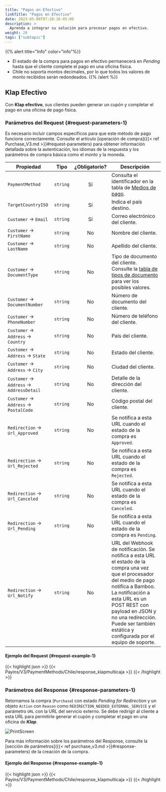 ```yaml
---
title: "Pagos en Efectivo"
linkTitle: "Pagos en Efectivo"
date: 2023-05-08T07:28:16-05:00
description: >
  Aprenda a integrar su solución para procesar pagos en efectivo.
weight: 20
tags: ["subtopic"]
---
```


{{% alert title="Info" color="info"%}}
* El estado de la compra para pagos en efectivo permanecerá en _Pending_ hasta que el cliente complete el pago en una oficina física.
* Chile no soporta montos decimales, por lo que todos los valores de monto recibidos serán redondeados.
{{% /alert %}}


## Klap Efectivo
Con **Klap efectivo**, sus clientes pueden generar un cupón y completar el pago en una oficina de pago física.

### Parámetros del Request {#request-parameters-1}
Es necesario incluir campos específicos para que este método de pago funcione correctamente. Consulte el artículo [operación de compra]({{< ref Purchase_V3.md >}}#request-parameters) para obtener información detallada sobre la autenticación, los idiomas de la respuesta y los parámetros de compra básica como el monto y la moneda.

| Propiedad | Tipo | ¿Obligatorio? | Descripción |
|---|:-:|:-:|---|
| `PaymentMethod` | `string` | Sí | Consulta el identificador en la tabla de [Medios de pago](/es/docs/payment-methods/chile.html#payment-methods).|
| `TargetCountryISO` | `string` | Sí | Indica el país destino. |
| `Customer` → `Email` | `string` | Sí | Correo electrónico del cliente. |
| `Customer` → `FirstName` | `string` | No | Nombre del cliente. |
| `Customer` → `LastName` | `string` | No | Apellido del cliente. |
| `Customer` → `DocumentType` | `string` | No | Tipo de documento del cliente.<br>Consulte la [tabla de tipos de documento](/es/docs/payment-methods/Chile.html#document-types) para ver los posibles valores. |
| `Customer` → `DocumentNumber` | `string` | No | Número de documento del cliente. |
| `Customer` → `PhoneNumber` | `string` | No | Número de teléfono del cliente. |
| `Customer` → `Address` → `Country` | `string` | No | País del cliente. |
| `Customer` → `Address` → `State` | `string` | No | Estado del cliente. |
| `Customer` → `Address` → `City` | `string` | No | Ciudad del cliente. |
| `Customer` → `Address` → `AddressDetail` | `string` | No | Detalle de la dirección del cliente. |
| `Customer` → `Address` → `PostalCode` | `string` | No | Código postal del cliente. |
| `Redirection` → `Url_Approved` | `string` | No | Se notifica a esta URL cuando el estado de la compra es `Approved`. |
| `Redirection` → `Url_Rejected` | `string` | No | Se notifica a esta URL cuando el estado de la compra es `Rejected`. |
| `Redirection` → `Url_Canceled` | `string` | No | Se notifica a esta URL cuando el estado de la compra es `Canceled`. |
| `Redirection` → `Url_Pending` | `string` | No | Se notifica a esta URL cuando el estado de la compra es `Pending`. |
| `Redirection` → `Url_Notify` | `string` | No | URL del Webhook de notificación. Se notifica a esta URL el estado de la compra una vez que el procesador del medio de pago notifica a Bamboo. La notificación a esta URL es un POST REST con payload en JSON y no una redirección. Puede ser también estática y configurada por el equipo de soporte. |

#### Ejemplo del Request {#request-example-1}
{{< highlight json >}}
{{< Payins/V3/PaymentMethods/Chile/response_klapmulticaja >}}
{{< /highlight >}}


### Parámetros del Response {#response-parameters-1}
Retornamos la compra (`Purchase`) con estado _Pending for Redirection_ y un objeto `Action` con `Reason` como `REDIRECTION_NEEDED_EXTERNAL_SERVICE` y el parámetro `URL` con la URL del servicio externo. Se debe redirigir al cliente a esta URL para permitirle generar el cupón y completar el pago en una oficina de _**Klap**_.

![PrintScreen](/assets/Klap.png)

Para más información sobre los parámetros del Response, consulte la [sección de parámetros]({{< ref purchase_v3.md >}}#response-parameters) de la creación de la compra.

#### Ejemplo del Response {#response-example-1}
{{< highlight json >}}
{{< Payins/V3/PaymentMethods/Chile/response_klapmulticaja >}}
{{< /highlight >}}
